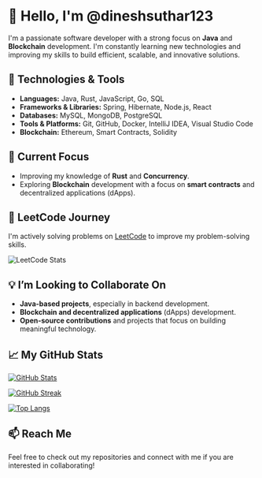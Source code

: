 # 👋 Hello, I'm @dineshsuthar123

I'm a passionate software developer with a strong focus on **Java** and **Blockchain** development. I'm constantly learning new technologies and improving my skills to build efficient, scalable, and innovative solutions.

## 🔧 Technologies & Tools

- **Languages:** Java, Rust, JavaScript, Go, SQL
- **Frameworks & Libraries:** Spring, Hibernate, Node.js, React
- **Databases:** MySQL, MongoDB, PostgreSQL
- **Tools & Platforms:** Git, GitHub, Docker, IntelliJ IDEA, Visual Studio Code
- **Blockchain:** Ethereum, Smart Contracts, Solidity

## 🌱 Current Focus

- Improving my knowledge of **Rust** and **Concurrency**.
- Exploring **Blockchain** development with a focus on **smart contracts** and decentralized applications (dApps).

## 🧠 LeetCode Journey

I'm actively solving problems on [LeetCode](https://leetcode.com/dinesh_12334/) to improve my problem-solving skills.

![LeetCode Stats](https://leetcard.jacoblin.cool/dinesh_12334?theme=dark&font=Karla&extension=activity)

## 💡 I’m Looking to Collaborate On

- **Java-based projects**, especially in backend development.
- **Blockchain and decentralized applications** (dApps) development.
- **Open-source contributions** and projects that focus on building meaningful technology.

## 📈 My GitHub Stats

[![GitHub Stats](https://github-readme-stats.vercel.app/api?username=dineshsuthar123&show_icons=true&hide=prs,issues&theme=tokyonight)](https://github.com/dineshsuthar123)

[![GitHub Streak](https://streak-stats.demolab.com?user=dineshsuthar123&theme=tokyonight)](https://github.com/dineshsuthar123)

[![Top Langs](https://github-readme-stats.vercel.app/api/top-langs/?username=dineshsuthar123&layout=compact&langs_count=8&theme=tokyonight)](https://github.com/dineshsuthar123)

## 📫 Reach Me

Feel free to check out my repositories and connect with me if you are interested in collaborating!

<!---
dineshsuthar123/dineshsuthar123 is a ✨ special ✨ repository because its `README.md` (this file) appears on your GitHub profile.
You can click the Preview link to take a look at your changes.
--->
